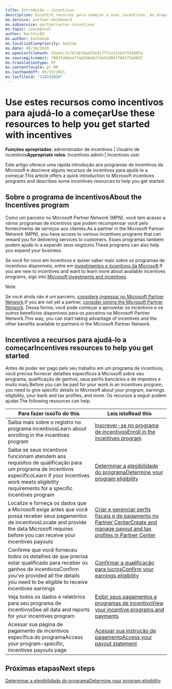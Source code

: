 ```yaml
---
title: Introdução – incentivos
description: Encontre recursos para começar a usar incentivos. As etapas incluem a confirmação de que você atende aos requisitos de qualificação e ao envio de detalhes bancários, de impostos e de pagamento.
ms.service: partner-dashboard
ms.subservice: partnercenter-incentives
ms.topic: conceptual
author: Karthic83
ms.author: kashanum
ms.localizationpriority: medium
ms.date: 08/10/2020
ms.openlocfilehash: 53ae5c3cf47ab74ad7dc61777ce512b37f4269fa
ms.sourcegitcommit: 7063fdddee77ad2d8e627ab3c806f76d173ab652
ms.translationtype: MT
ms.contentlocale: pt-BR
ms.lasthandoff: 05/19/2021
ms.locfileid: "110152028"
---
```

# <a name="use-these-resources-to-help-you-get-started-with-incentives"></a><span data-ttu-id="547c7-104">Use estes recursos como incentivos para ajudá-lo a começar</span><span class="sxs-lookup"><span data-stu-id="547c7-104">Use these resources to help you get started with incentives</span></span>

<span data-ttu-id="547c7-105">**Funções apropriadas**: administrador de incentivos | Usuário de incentivos</span><span class="sxs-lookup"><span data-stu-id="547c7-105">**Appropriate roles**: Incentives admin | Incentives user</span></span>

<span data-ttu-id="547c7-106">Este artigo oferece uma rápida introdução aos programas de incentivos da Microsoft e descreve alguns recursos de incentivos para ajudá-lo a começar.</span><span class="sxs-lookup"><span data-stu-id="547c7-106">This article offers a quick introduction to Microsoft incentives programs and describes some incentives resources to help you get started.</span></span>

## <a name="about-the-incentives-program"></a><span data-ttu-id="547c7-107">Sobre o programa de incentivos</span><span class="sxs-lookup"><span data-stu-id="547c7-107">About the Incentives program</span></span>

<span data-ttu-id="547c7-108">Como um parceiro no Microsoft Partner Network (MPN), você tem acesso a vários programas de incentivos que podem recompensar você pelo fornecimento de serviços aos clientes.</span><span class="sxs-lookup"><span data-stu-id="547c7-108">As a partner in the Microsoft Partner Network (MPN), you have access to various incentives programs that can reward you for delivering services to customers.</span></span> <span data-ttu-id="547c7-109">Esses programas também podem ajudá-lo a expandir seus negócios.</span><span class="sxs-lookup"><span data-stu-id="547c7-109">These programs can also help you expand your business.</span></span>

<span data-ttu-id="547c7-110">Se você for novo em incentivos e quiser saber mais sobre os programas de incentivos disponíveis, entre em [investimentos e incentivos da Microsoft](https://partner.microsoft.com/membership/partner-incentives).</span><span class="sxs-lookup"><span data-stu-id="547c7-110">If you are new to incentives and want to learn more about available incentives programs, sign into [Microsoft investments and incentives](https://partner.microsoft.com/membership/partner-incentives).</span></span>

> [!NOTE]
> <span data-ttu-id="547c7-111">Se você ainda não é um parceiro, [considere ingressar no Microsoft Partner Network](https://partner.microsoft.com/membership).</span><span class="sxs-lookup"><span data-stu-id="547c7-111">If you are not yet a partner, [consider joining the Microsoft Partner Network](https://partner.microsoft.com/membership).</span></span> <span data-ttu-id="547c7-112">Dessa forma, você pode começar a aproveitar os incentivos e os outros benefícios disponíveis para os parceiros na Microsoft Partner Network.</span><span class="sxs-lookup"><span data-stu-id="547c7-112">This way, you can start taking advantage of incentives and the other benefits available to partners in the Microsoft Partner Network.</span></span>  

## <a name="incentives-resources-to-help-you-get-started"></a><span data-ttu-id="547c7-113">Incentivos a recursos para ajudá-lo a começar</span><span class="sxs-lookup"><span data-stu-id="547c7-113">Incentives resources to help you get started</span></span>

<span data-ttu-id="547c7-114">Antes de poder ser pago pelo seu trabalho em um programa de incentivos, você precisa fornecer detalhes específicos à Microsoft sobre seu programa, qualificação de ganhos, seus perfis bancários e de impostos e muito mais.</span><span class="sxs-lookup"><span data-stu-id="547c7-114">Before you can be paid for your work in an incentives program, you need to give specific details to Microsoft about your program, earnings eligibility, your bank and tax profiles, and more.</span></span> <span data-ttu-id="547c7-115">Os recursos a seguir podem ajudar.</span><span class="sxs-lookup"><span data-stu-id="547c7-115">The following resources can help.</span></span>

|  <span data-ttu-id="547c7-116">**Para fazer isso**</span><span class="sxs-lookup"><span data-stu-id="547c7-116">**To do this**</span></span>  |  <span data-ttu-id="547c7-117">**Leia isto**</span><span class="sxs-lookup"><span data-stu-id="547c7-117">**Read this**</span></span>  |
|--------------|-----------|
| <span data-ttu-id="547c7-118">Saiba mais sobre o registro no programa incentivos</span><span class="sxs-lookup"><span data-stu-id="547c7-118">Learn about enrolling in the incentives program</span></span> | [<span data-ttu-id="547c7-119">Inscrever-se no programa de incentivos</span><span class="sxs-lookup"><span data-stu-id="547c7-119">Enroll in the incentives program</span></span>](incentives-enroll.md)  |
| <span data-ttu-id="547c7-120">Saiba se seus incentivos funcionam atendem aos requisitos de qualificação para um programa de incentivos específico</span><span class="sxs-lookup"><span data-stu-id="547c7-120">Learn if your incentives work meets eligibility requirements for a specific incentives program</span></span> | [<span data-ttu-id="547c7-121">Determinar a elegibilidade do programa</span><span class="sxs-lookup"><span data-stu-id="547c7-121">Determine your program eligibility</span></span>](incentives-determined-your-program-eligibility.md)  |
| <span data-ttu-id="547c7-122">Localize e forneça os dados que a Microsoft exige antes que você possa receber seus pagamentos de incentivos</span><span class="sxs-lookup"><span data-stu-id="547c7-122">Locate and provide the data Microsoft requires before you can receive your incentives payouts</span></span> | [<span data-ttu-id="547c7-123">Criar e gerenciar perfis fiscais e de pagamento no Partner Center</span><span class="sxs-lookup"><span data-stu-id="547c7-123">Create and manage payout and tax profiles in Partner Center</span></span>](incentives-create-and-manage-your-payout-and-tax-profiles.md)  |
| <span data-ttu-id="547c7-124">Confirme que você forneceu todos os detalhes de que precisa estar qualificado para receber os ganhos de incentivos</span><span class="sxs-lookup"><span data-stu-id="547c7-124">Confirm you’ve provided all the details you need to be eligible to receive incentives earnings</span></span> | [<span data-ttu-id="547c7-125">Confirmar a qualificação para lucros</span><span class="sxs-lookup"><span data-stu-id="547c7-125">Confirm your earnings eligibility</span></span>](incentives-confirm-your-earnings-eligibility.md)  |
| <span data-ttu-id="547c7-126">Veja todos os dados e relatórios para seu programa de incentivos</span><span class="sxs-lookup"><span data-stu-id="547c7-126">See all data and reports for your incentives program</span></span> | [<span data-ttu-id="547c7-127">Exibir seus pagamentos e programas de incentivo</span><span class="sxs-lookup"><span data-stu-id="547c7-127">View your incentive programs and payments</span></span>](understand-incentive-payouts.md)  |
| <span data-ttu-id="547c7-128">Acessar sua página de pagamento de incentivos específica do programa</span><span class="sxs-lookup"><span data-stu-id="547c7-128">Access your program-specific, incentives payouts page</span></span> | [<span data-ttu-id="547c7-129">Acessar sua instrução de pagamento</span><span class="sxs-lookup"><span data-stu-id="547c7-129">Access your payout statement</span></span>](payout-statement.md)  |

## <a name="next-steps"></a><span data-ttu-id="547c7-130">Próximas etapas</span><span class="sxs-lookup"><span data-stu-id="547c7-130">Next steps</span></span>

[<span data-ttu-id="547c7-131">Determinar a elegibilidade do programa</span><span class="sxs-lookup"><span data-stu-id="547c7-131">Determine your program eligibility</span></span>](incentives-determined-your-program-eligibility.md)